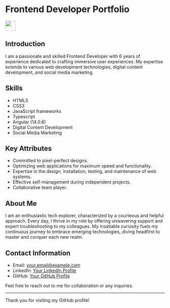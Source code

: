 # Frontend Developer Portfolio

<img src="https://avatars.githubusercontent.com/u/115010595?v=4" alt="" size="32" height="32" width="32" data-view-component="true" class="avatar circle">

## Introduction

I am a passionate and skilled Frontend Developer with 6 years of experience dedicated to crafting immersive user experiences. My expertise extends to various web development technologies, digital content development, and social media marketing.

## Skills

- HTML5
- CSS3
- JavaScript frameworks
- Typescript
- Angular (14.0.6)
- Digital Content Development
- Social Media Marketing

## Key Attributes

- Committed to pixel-perfect designs.
- Optimizing web applications for maximum speed and functionality.
- Expertise in the design, installation, testing, and maintenance of web systems.
- Effective self-management during independent projects.
- Collaborative team player.

## About Me

I am an enthusiastic tech explorer, characterized by a courteous and helpful approach. Every day, I thrive in my role by offering unwavering support and expert troubleshooting to my colleagues. My insatiable curiosity fuels my continuous journey to embrace emerging technologies, diving headfirst to master and conquer each new realm.

## Contact Information

- Email: your.email@example.com
- LinkedIn: [Your LinkedIn Profile](https://www.linkedin.com/in/your-profile/)
- GitHub: [Your GitHub Profile](https://github.com/your-username)

Feel free to reach out to me for collaboration or any inquiries.

---

Thank you for visiting my GitHub profile!

